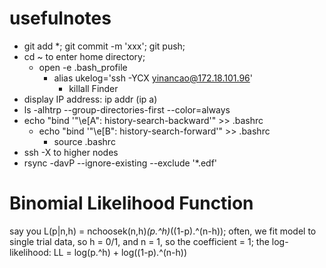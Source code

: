 # usefulnotes
- git add *; git commit -m 'xxx'; git push;
- cd ~ to enter home directory;
  - open -e .bash_profile
    - alias ukelog='ssh -YCX yinancao@172.18.101.96'
      - killall Finder
- display IP address: ip addr (ip a)
- ls -alhtrp --group-directories-first --color=always
- echo "bind '"\e[A": history-search-backward'" >> .bashrc
  - echo "bind '"\e[B": history-search-forward'" >> .bashrc
    - source .bashrc
- ssh -X to higher nodes
- rsync -davP --ignore-existing --exclude '*.edf'

# Binomial Likelihood Function
say you L(p|n,h) = nchoosek(n,h)*(p.^h)*((1-p).^(n-h)); often, we fit model to single trial data, so h = 0/1, and n = 1, so the coefficient = 1;
the log-likelihood: LL = log(p.^h) + log((1-p).^(n-h))
